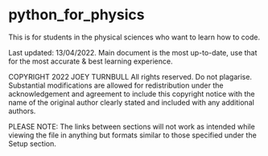 # python_for_physics
This is for students in the physical sciences who want to learn how to code.

Last updated: 13/04/2022. Main document is the most up-to-date, use that for the most accurate & best learning experience.

COPYRIGHT 2022 JOEY TURNBULL
All rights reserved. Do not plagarise. Substantial modifications are allowed for redistribution under the acknowledgement and agreement to include this copyright notice
with the name of the original author clearly stated and included with any additional authors.

PLEASE NOTE:
The links between sections will not work as intended while viewing the file in anything but formats similar to those specified under the Setup section. 
